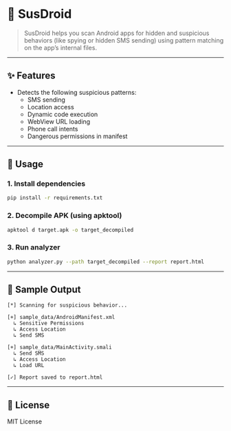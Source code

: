 # 📱 SusDroid

> SusDroid helps you scan Android apps for hidden and suspicious behaviors (like spying or hidden SMS sending) using pattern matching on the app’s internal files.



---

## ✨ Features

- Detects the following suspicious patterns:
  - SMS sending
  - Location access
  - Dynamic code execution
  - WebView URL loading
  - Phone call intents
  - Dangerous permissions in manifest

---

## 🚀 Usage

### 1. Install dependencies

```bash
pip install -r requirements.txt
```

### 2. Decompile APK (using apktool)

```bash
apktool d target.apk -o target_decompiled
```

### 3. Run analyzer

```bash
python analyzer.py --path target_decompiled --report report.html
```

---

## 📂 Sample Output

```
[*] Scanning for suspicious behavior...

[+] sample_data/AndroidManifest.xml
  ↳ Sensitive Permissions
  ↳ Access Location
  ↳ Send SMS

[+] sample_data/MainActivity.smali
  ↳ Send SMS
  ↳ Access Location
  ↳ Load URL

[✓] Report saved to report.html
```

---

## 📄 License

MIT License
